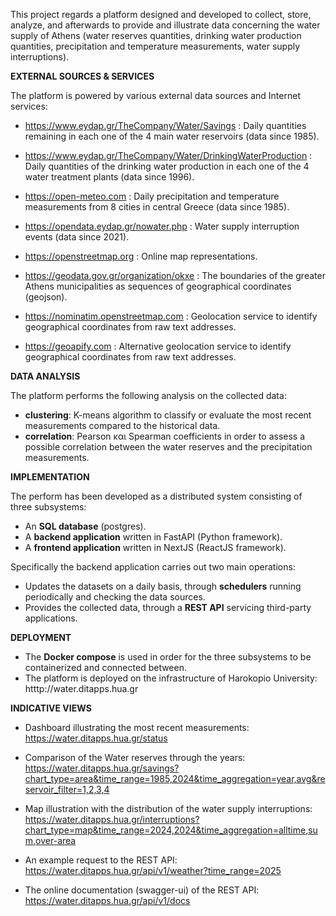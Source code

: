 This project regards a platform designed and developed to collect, store, analyze, and afterwards to provide and illustrate data concerning the water supply of Athens (water reserves quantities, drinking water production quantities, precipitation and temperature measurements, water supply interruptions). 

__EXTERNAL SOURCES & SERVICES__

The platform is powered by various external data sources and Internet services:

- https://www.eydap.gr/TheCompany/Water/Savings : Daily quantities remaining in each one of the 4 main water reservoirs (data since 1985).
- https://www.eydap.gr/TheCompany/Water/DrinkingWaterProduction : Daily quantities of the drinking water production in each one of the 4 water treatment plants (data since 1996).
- https://open-meteo.com : Daily precipitation and temperature measurements from 8 cities in central Greece (data since 1985).
- https://opendata.eydap.gr/nowater.php : Water supply interruption events (data since 2021).

- https://openstreetmap.org : Online map representations.
- https://geodata.gov.gr/organization/okxe : The boundaries of the greater Athens municipalities as sequences of geographical coordinates (geojson).
- https://nominatim.openstreetmap.com : Geolocation service to identify geographical coordinates from raw text addresses.
- https://geoapify.com : Alternative geolocation service to identify geographical coordinates from raw text addresses.

__DATA ANALYSIS__

The platform performs the following analysis on the collected data:

- __clustering__: K-means algorithm to classify or evaluate the most recent measurements compared to the historical data.  
- __correlation__: Pearson και Spearman coefficients in order to assess a possible correlation between the water reserves and the precipitation measurements.

__IMPLEMENTATION__

The perform has been developed as a distributed system consisting of three subsystems:
- An __SQL database__ (postgres).
- A __backend application__ written in FastAPI (Python framework).
- A __frontend application__ written in NextJS (ReactJS framework).

Specifically the backend application carries out two main operations:
- Updates the datasets on a daily basis, through __schedulers__ running periodically and checking the data sources.
- Provides the collected data, through a __REST API__ servicing third-party applications.

__DEPLOYMENT__

- The __Docker compose__ is used in order for the three subsystems to be containerized and connected between. 
- The platform is deployed on the infrastructure of Harokopio University: htttp://water.ditapps.hua.gr

__INDICATIVE VIEWS__

- Dashboard illustrating the most recent measurements:
https://water.ditapps.hua.gr/status

- Comparison of the Water reserves through the years:
https://water.ditapps.hua.gr/savings?chart_type=area&time_range=1985,2024&time_aggregation=year,avg&reservoir_filter=1,2,3,4

- Map illustration with the distribution of the water supply interruptions:
https://water.ditapps.hua.gr/interruptions?chart_type=map&time_range=2024,2024&time_aggregation=alltime,sum,over-area

- An example request to the REST API:
https://water.ditapps.hua.gr/api/v1/weather?time_range=2025

- The online documentation (swagger-ui) of the REST API:
https://water.ditapps.hua.gr/api/v1/docs